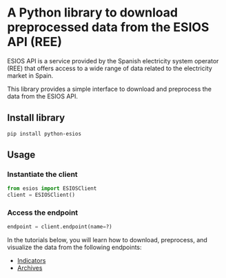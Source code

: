 # A Python library to download preprocessed data from the ESIOS API (REE)

ESIOS API is a service provided by the Spanish electricity system operator (REE) that offers access to a wide range of data related to the electricity market in Spain.

This library provides a simple interface to download and preprocess the data from the ESIOS API.

## Install library

```shell
pip install python-esios
```

## Usage

### Instantiate the client

```python
from esios import ESIOSClient
client = ESIOSClient()
```

### Access the endpoint

```python
endpoint = client.endpoint(name=?)
```

In the tutorials below, you will learn how to download, preprocess, and visualize the data from the following endpoints:

- [Indicators](https://github.com/datons/python-esios/blob/main/examples/20_Indicators/0_Steps.ipynb)
- [Archives](https://github.com/datons/python-esios/blob/main/examples/30_Archives/0_Steps.ipynb)